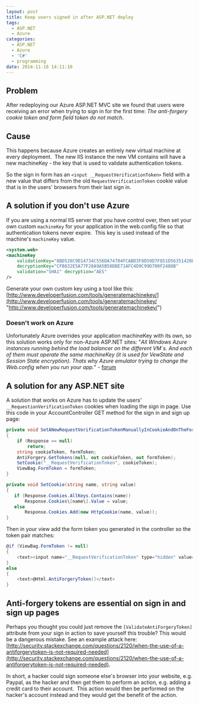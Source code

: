 ```yaml
---
layout: post
title: Keep users signed in after ASP.NET deploy
tags:
  - ASP.NET
  - Azure
categories:
  - ASP.NET
  - Azure
  - 'C#'
  - programming
date: 2014-11-18 14:11:10
---
```


## Problem
After redeploying our Azure ASP.NET MVC site we found that users were receiving an error when trying to sign in for the first time: _The anti-forgery cookie token and form field token do not match_.

## Cause
This happens because Azure creates an entirely new virtual machine at every deployment.  The new IIS instance the new VM contains will have a new machineKey - the key that is used to validate authentication tokens. 

So the sign in form has an `<input __RequestVerificationToken>` field with a new value that differs from the old `RequestVerificationToken` cookie value that is in the users' browsers from their last sign in.

## A solution if you don't use Azure
If you are using a normal IIS server that you have control over, then set your own custom `machineKey` for your application in the web.config file so that authentication tokens never expire.  This key is used instead of the machine's `machineKey` value.

```xml
<system.web>
<machineKey
	validationKey="8BD520C9D14734C556DA74704FCABD3F8D59D7F851D563514208A86511884E"
	decryptionKey="CFB832E5A77F28A9A5B58DBE71AFC4D9C99D700F2488B"
	validation="SHA1" decryption="AES"
/>
```

Generate your own custom key using a tool like this: [http://www.developerfusion.com/tools/generatemachinekey/](http://www.developerfusion.com/tools/generatemachinekey/ "http://www.developerfusion.com/tools/generatemachinekey/")

### Doesn't work on Azure
Unfortunately Azure overrides your application machineKey with its own, so this solution works only for non-Azure ASP.NET sites: "_All Windows Azure instances running behind the load balancer on the different VM`s. And each of them must operate the same machineKey (it is used for VewState and Session State encryption). Thats why Azure emulator trying to change the Web.config when you run your app._" - [forum](https://social.msdn.microsoft.com/Forums/azure/en-US/2779cf87-7389-4293-a790-0f21cfd03dc3/machinekey-gets-automatically-inserted-into-webconfig-when-debugging-in-azure-emulator?forum=windowsazuredevelopment)

## A solution for any ASP.NET site
A solution that works on Azure has to update the users' `__RequestionVerificationToken` cookies when loading the sign in page. Use this code in your AccountController GET method for the sign in and sign up page:

```csharp
private void SetANewRequestVerificationTokenManuallyInCookieAndOnTheForm()
{
    if (Response == null)
        return;
    string cookieToken, formToken;
    AntiForgery.GetTokens(null, out cookieToken, out formToken);
    SetCookie("__RequestVerificationToken", cookieToken);
    ViewBag.FormToken = formToken;
}

private void SetCookie(string name, string value)
{
   if (Response.Cookies.AllKeys.Contains(name))
       Response.Cookies\[name\].Value = value;
   else
       Response.Cookies.Add(new HttpCookie(name, value));
}
```

Then in your view add the form token you generated in the controller so the token pair matches:

```csharp
@if (ViewBag.FormToken != null)
{
    <text><input name="__RequestVerificationToken" type="hidden" value="@ViewBag.FormToken" /></text>
}
else
{
    <text>@Html.AntiForgeryToken()</text>
}
```

## Anti-forgery tokens are essential on sign in and sign up pages
Perhaps you thought you could just remove the `[ValidateAntiForgeryToken]` attribute from your sign in action to save yourself this trouble? This would be a dangerous mistake. See an example attack here: [http://security.stackexchange.com/questions/2120/when-the-use-of-a-antiforgerytoken-is-not-required-needed](http://security.stackexchange.com/questions/2120/when-the-use-of-a-antiforgerytoken-is-not-required-needed). 

In short, a hacker could sign someone else's browser into your website, e.g. Paypal, as the hacker and then get them to perform an action, e.g. adding a credit card to their account.  This action would then be performed on the hacker's account instead and they would get the benefit of the action.
